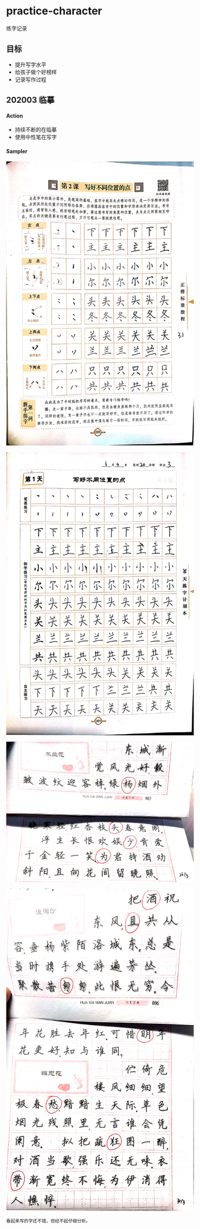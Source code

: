 # practice-character
练字记录

## 目标

- 提升写字水平
- 给孩子做个好榜样
- 记录写作过程

## 202003 临摹

#### Action

- 持续不断的在临摹
- 使用中性笔在写字


#### Sampler

![3.1](Records/202003/练字_3.1.jpg)

![3.4](Records/202003/练字_3.4.jpg)

![3.26](Records/202003/练字_3.26.jpg)

![3.30](Records/202003/练字_3.30.jpg)


```console
看起来写的字还不错，但经不起仔细分析。
```